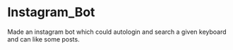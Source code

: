 # Instagram_Bot
Made an instagram bot  which could autologin and search a given keyboard and can like some posts.

